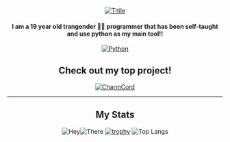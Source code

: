 <div align=center>
  
[![Titile](https://readme-typing-svg.demolab.com/?lines=Hiya,+I'm+Jade;Check+out+CharmCord;I'm+learning+Python,+Cpp+and+Kotlin)](https://git.io/typing-svg)

#### I am a 19 year old trangender 🏳️‍⚧️ programmer that has been self-taught and use python as my main tool!!
[![Python](https://img.shields.io/badge/-Python-141414?style=flat&logo=python)](https://www.python.org/)


## Check out my top project!
[![CharmCord](https://github-readme-stats.vercel.app/api/pin/?username=LilbabxJJ-1&repo=CharmCord&theme=tokyonight&hide_border=true&border_radius=6&icon_color=ffa8fb)](https://github.com/LilbabxJJ-1/CharmCord)

<div align=left>

---
  
<div align=center>
  
## My Stats
  
![Hey](https://github-readme-stats.vercel.app/api?username=LilbabxJJ-1&theme=tokyonight)![There](https://streak-stats.demolab.com/?user=LilbabxJJ-1)
[![trophy](https://github-profile-trophy.vercel.app/?username=LilbabxJJ&theme=onedark)](https://github.com/ryo-ma/github-profile-trophy)
![Top Langs](https://github-readme-stats.vercel.app/api/top-langs/?username=LilbabxJJ-1&layout=compact)
<div align=left>
